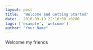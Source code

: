 ```yaml
---
layout: post
title:  "Welcome and Getting Started"
date:   2016-09-19 22:10:00 +0200
tags: ['example', 'welcome']
author: "Your Name"
---
```


Welcome
my friends
